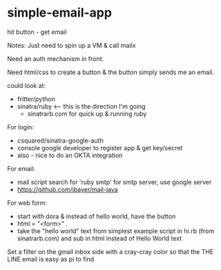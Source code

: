 # simple-email-app
hit button - get email 

Notes:
Just need to spin up a VM & call mailx

Need an auth mechanism in front.

Need html/css to create a button & the button simply sends me an email.

could look at: 
- fritter/python
- sinatra/ruby  <-- this is the direction I'm going
  - sinatrarb.com for quick up & running ruby 

For login:
- csquared/sinatra-google-auth 
- console google developer to register app & get key/secret
- also - nice to do an OKTA integration

For email:
- mail script search for 'ruby smtp'  for smtp server, use google server
- https://github.com/jbayer/mail-java

For web form:
- start with dora & instead of hello world, have the button
- html = "\<form\>" .
- take the "hello world" text from simplest example script in hi.rb (from sinatrarb.com) and sub in html instead of Hello World text 

Set a filter on the gmail inbox side with a cray-cray color so that the THE LINE email is easy as pi to find
